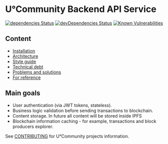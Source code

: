 # U°Community Backend API Service

[![dependencies Status](https://david-dm.org/UOSnetwork/ucom.backend/status.svg)](https://david-dm.org/UOSnetwork/ucom.backend) 
[![devDependencies Status](https://david-dm.org/UOSnetwork/ucom.backend/dev-status.svg)](https://david-dm.org/UOSnetwork/ucom.backend?type=dev)
[![Known Vulnerabilities](https://snyk.io/test/github/vladimirice/ucom.backend/badge.svg)](https://snyk.io/test/github/vladimirice/ucom.backend)

## Content
* [Installation](documentation/INSTALLATION.md)
* [Architecture](documentation/ARCHITECTURE.md)
* [Style guide](documentation/STYLE_GUIDE.md)
* [Technical debt](documentation/TECHNICAL_DEBT.md)
* [Problems and solutions](documentation/PROBLEMS_AND_SOLUTIONS.md)
* [For reference](documentation/FOR_REFERENCE.md)

## Main goals

* User authentication (via JWT tokens, stateless).
* Business logic validation before sending transactions to blockchain.
* Content storage. In future all content will be stored inside IPFS
* Blockchain information caching - for example, transactions and block producers explorer.


See [CONTRIBUTING](../../../uos.docs/blob/master/CONTRIBUTING.md) for U°Community projects information.
